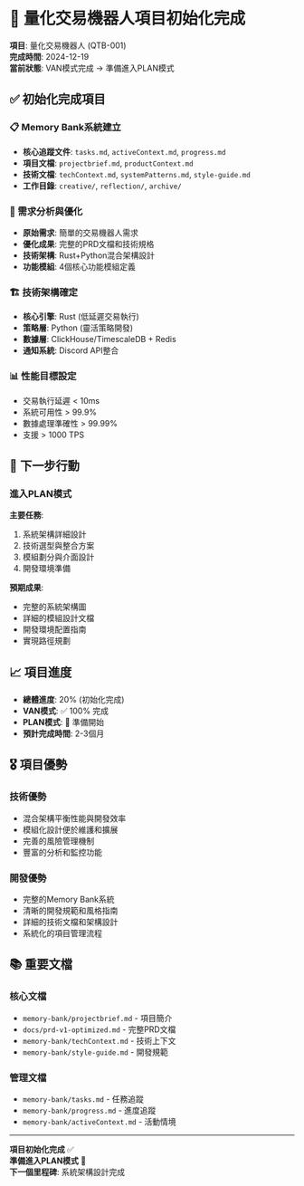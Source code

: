# 🎉 量化交易機器人項目初始化完成

**項目**: 量化交易機器人 (QTB-001)  
**完成時間**: 2024-12-19  
**當前狀態**: VAN模式完成 → 準備進入PLAN模式  

## ✅ 初始化完成項目

### 📋 Memory Bank系統建立
- **核心追蹤文件**: `tasks.md`, `activeContext.md`, `progress.md`
- **項目文檔**: `projectbrief.md`, `productContext.md`
- **技術文檔**: `techContext.md`, `systemPatterns.md`, `style-guide.md`
- **工作目錄**: `creative/`, `reflection/`, `archive/`

### 🎯 需求分析與優化
- **原始需求**: 簡單的交易機器人需求
- **優化成果**: 完整的PRD文檔和技術規格
- **技術架構**: Rust+Python混合架構設計
- **功能模組**: 4個核心功能模組定義

### 🏗️ 技術架構確定
- **核心引擎**: Rust (低延遲交易執行)
- **策略層**: Python (靈活策略開發)
- **數據層**: ClickHouse/TimescaleDB + Redis
- **通知系統**: Discord API整合

### 📊 性能目標設定
- 交易執行延遲 < 10ms
- 系統可用性 > 99.9%
- 數據處理準確性 > 99.99%
- 支援 > 1000 TPS

## 🚀 下一步行動

### 進入PLAN模式
**主要任務**:
1. 系統架構詳細設計
2. 技術選型與整合方案
3. 模組劃分與介面設計
4. 開發環境準備

**預期成果**:
- 完整的系統架構圖
- 詳細的模組設計文檔
- 開發環境配置指南
- 實現路徑規劃

## 📈 項目進度

- **總體進度**: 20% (初始化完成)
- **VAN模式**: ✅ 100% 完成
- **PLAN模式**: 🎯 準備開始
- **預計完成時間**: 2-3個月

## 🎖️ 項目優勢

### 技術優勢
- 混合架構平衡性能與開發效率
- 模組化設計便於維護和擴展
- 完善的風險管理機制
- 豐富的分析和監控功能

### 開發優勢
- 完整的Memory Bank系統
- 清晰的開發規範和風格指南
- 詳細的技術文檔和架構設計
- 系統化的項目管理流程

## 📚 重要文檔

### 核心文檔
- `memory-bank/projectbrief.md` - 項目簡介
- `docs/prd-v1-optimized.md` - 完整PRD文檔
- `memory-bank/techContext.md` - 技術上下文
- `memory-bank/style-guide.md` - 開發規範

### 管理文檔
- `memory-bank/tasks.md` - 任務追蹤
- `memory-bank/progress.md` - 進度追蹤
- `memory-bank/activeContext.md` - 活動情境

---

**項目初始化完成** ✅  
**準備進入PLAN模式** 🎯  
**下一個里程碑**: 系統架構設計完成
